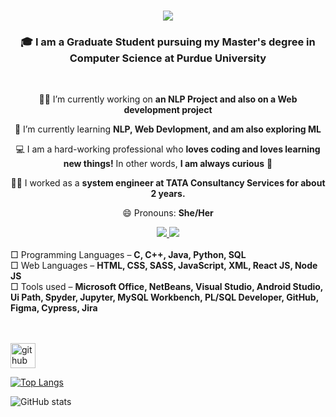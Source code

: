 <h1 align="center">
    <img src="https://readme-typing-svg.herokuapp.com/?font=Righteous&size=35&center=true&vCenter=true&width=500&height=70&duration=5000&lines=Hi+There!+👋;+I'm+Renee+Suresh+Manukonda!;" />
</h1>

<h3 align="center"> 🎓 I am a Graduate Student pursuing my Master's degree in Computer Science at Purdue University</h3>

<br/>

<div align="center">
 
 👩‍💻 I’m currently working on **an NLP Project and also on a Web development project**
 
 🌱 I’m currently learning **NLP, Web Devlopment, and am also exploring ML**

 💻 I am a hard-working professional who **loves coding and loves learning new things!** In other 
 words, **I am always curious** 🤯

 👩‍💼 I worked as a **system engineer at TATA Consultancy Services for about 2 years.**

 😄 Pronouns: **She/Her** 
 </div>

<div align="center"> 
  <a href="mailto:reneesuresh99@gmail.com">
    <img src="https://img.shields.io/badge/Gmail-333333?style=for-the-badge&logo=gmail&logoColor=red" />
  </a>
  <a href="https://www.linkedin.com/in/manukonda-renee-suresh-a821291a1/" target="_blank">
    <img src="https://img.shields.io/badge/LinkedIn-0077B5?style=for-the-badge&logo=linkedin&logoColor=white" target="_blank" />
  </a>
</div> <br> 
<div align="left">
□ Programming Languages – <b>C, C++, Java, Python, SQL</b> <br>
□ Web Languages – <b>HTML, CSS, SASS, JavaScript, XML, React JS, Node JS</b><br>
□ Tools used –  <b>Microsoft Office, NetBeans, Visual Studio, Android Studio, Ui Path, Spyder, Jupyter, MySQL Workbench, PL/SQL Developer, GitHub, Figma, Cypress, Jira</b>
 </div><br> <br>

[<img src='https://cdn.jsdelivr.net/npm/simple-icons@3.0.1/icons/github.svg' alt='github' height='40'>](https://github.com/manur02)  

[![Top Langs](https://github-readme-stats.vercel.app/api/top-langs/?username=manur02)](https://github.com/anuraghazra/github-readme-stats)

![GitHub stats](https://github-readme-stats.vercel.app/api?username=manur02&show_icons=true)  



